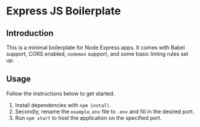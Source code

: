 # Express JS Boilerplate

## Introduction

This is a minimal boilerplate for Node Express apps. It comes with Babel support, CORS enabled, `nodemon` support, and some basic linting rules set up.

## Usage

Follow the instructions below to get started.

1. Install dependencies with `npm install`.
2. Secondly, rename the `example.env` file to `.env` and fill in the desired port.
3. Run `npm start` to host the application on the specified port.
